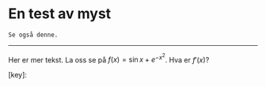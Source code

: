 # En test av myst

```{seealso}
Se også denne. 
```

___

Her er mer tekst. La oss se på $f(x)=\sin x + e^{-x^2}$. Hva er $f'(x)$?

[key]: 